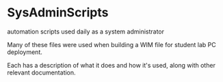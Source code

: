 # SysAdminScripts
automation scripts used daily as a system administrator

Many of these files were used when building a WIM file for student lab PC deployment. 

Each has a description of what it does and how it's used, along with other relevant documentation. 
